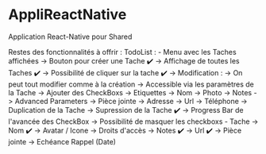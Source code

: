 # AppliReactNative
Application React-Native pour Shared

Restes des fonctionnalités à offrir :
    TodoList : 
    - Menu avec les Taches affichées
        -> Bouton pour créer une Tache ✔️
        -> Affichage de toutes les Taches ✔️
        -> Possibilité de cliquer sur la tache ✔️ 
            -> Modification : 
                -> On peut tout modifier comme à la création 
                -> Accessible via les paramètres de la Tache
            -> Ajouter des CheckBoxs
                -> Etiquettes
                -> Nom
                -> Photo
                -> Notes
                -> Advanced Parameters
                    -> Pièce jointe
                    -> Adresse
                    -> Url
                    -> Téléphone
            -> Duplication de la Tache
            -> Supression de la Tache ✔️
            -> Progress Bar de l'avancée des CheckBox
            -> Possibilité de masquer les checkboxs
    - Tache
        -> Nom ✔️
        -> Avatar / Icone
        -> Droits d'accès 
        -> Notes ✔️
        -> Url ✔️
        -> Pièce jointe
        -> Echéance Rappel (Date)